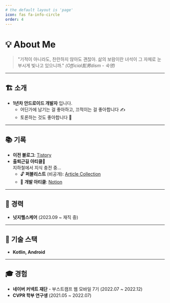 ```yaml
---
# the default layout is 'page'
icon: fas fa-info-circle
order: 4
---
```


# 💡 About Me

> "기적이 아니라도, 찬란하지 않아도 괜찮아. 삶의 보람이란 녀석이 그 자체로 눈부시게 빛나고 있으니까." *(Official髭男dism - 숙명)*

---

## 🏗️ 소개
- **1년차 안드로이드 개발자** 입니다.
    - 어딘가에 남기는 걸 좋아하고, 끄적이는 걸 좋아합니다 ✍️
    - 토론하는 것도 좋아합니다 💬

---

## 📚 기록
- **이전 블로그**: [Tistory](https://sjevie.tistory.com/)
- **출퇴근길 아티클🚆**  
  지하철에서 지식 충전 중...  
  - 🔓 **퍼블리스트** (비공개): [Article Collection](https://www.notion.so/1ae83de6c1ea8090882cd6f719e3baf3?v=1ae83de6c1ea8130aa05000c51fa3f05&pvs=4)  
  - 📌 **개발 아티클**: [Notion](https://discovered-uranium-5c7.notion.site/1b383de6c1ea80888a55d370eb023388?pvs=4)

---

## 💼 경력
- **넛지헬스케어** (2023.09 ~ 재직 중)

---

## 🔧 기술 스택
- **Kotlin, Android**

---

## 🎓 경험
- **네이버 커넥트 재단** - 부스트캠프 웹 모바일 7기 (2022.07 ~ 2022.12)
- **CVPR 학부 연구생** (2021.05 ~ 2022.07)

